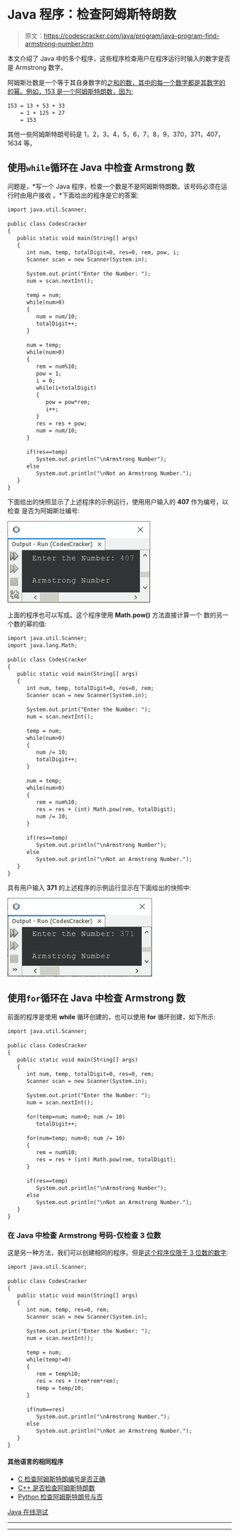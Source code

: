 # Java 程序：检查阿姆斯特朗数

> 原文：<https://codescracker.com/java/program/java-program-find-armstrong-number.htm>

本文介绍了 Java 中的多个程序，这些程序检查用户在程序运行时输入的数字是否是 Armstrong 数字。

阿姆斯壮数是一个等于其自身数字的<u>之和的数，其中<u>的每一个数字都是其数字</u>的 的幂。例如，153 是一个阿姆斯特朗数，因为:</u>

```
153 = 13 + 53 + 33
    = 1 + 125 + 27
    = 153
```

其他一些阿姆斯特朗号码是 1，2，3，4，5，6，7，8，9，370，371，407，1634 等。

## 使用`while`循环在 Java 中检查 Armstrong 数

问题是，*写一个 Java 程序，检查一个数是不是阿姆斯特朗数。该号码必须在运行时由用户接收 。*下面给出的程序是它的答案:

```
import java.util.Scanner;

public class CodesCracker
{
   public static void main(String[] args)
   {
      int num, temp, totalDigit=0, res=0, rem, pow, i;
      Scanner scan = new Scanner(System.in);

      System.out.print("Enter the Number: ");
      num = scan.nextInt();

      temp = num;
      while(num>0)
      {
         num = num/10;
         totalDigit++;
      }

      num = temp;
      while(num>0)
      {
         rem = num%10;
         pow = 1;
         i = 0;
         while(i<totalDigit)
         {
            pow = pow*rem;
            i++;
         }
         res = res + pow;
         num = num/10;
      }

      if(res==temp)
         System.out.println("\nArmstrong Number");
      else
         System.out.println("\nNot an Armstrong Number.");
   }
}
```

下面给出的快照显示了上述程序的示例运行，使用用户输入的 **407** 作为编号，以检查 是否为阿姆斯壮编号:

![java program check armstrong number](img/e2df0dafef449f75cd4046ccf784689f.png)

上面的程序也可以写成。这个程序使用 **Math.pow()** 方法直接计算一个 数的另一个数的幂的值:

```
import java.util.Scanner;
import java.lang.Math;

public class CodesCracker
{
   public static void main(String[] args)
   {
      int num, temp, totalDigit=0, res=0, rem;
      Scanner scan = new Scanner(System.in);

      System.out.print("Enter the Number: ");
      num = scan.nextInt();

      temp = num;
      while(num>0)
      {
         num /= 10;
         totalDigit++;
      }

      num = temp;
      while(num>0)
      {
         rem = num%10;
         res = res + (int) Math.pow(rem, totalDigit);
         num /= 10;
      }

      if(res==temp)
         System.out.println("\nArmstrong Number");
      else
         System.out.println("\nNot an Armstrong Number.");
   }
}
```

具有用户输入 **371** 的上述程序的示例运行显示在下面给出的快照中:

![check armstrong number or not in java](img/f70137df24ec571c5da51b1496ba1182.png)

## 使用`for`循环在 Java 中检查 Armstrong 数

前面的程序是使用 **while** 循环创建的，也可以使用 **for** 循环创建，如下所示:

```
import java.util.Scanner;

public class CodesCracker
{
   public static void main(String[] args)
   {
      int num, temp, totalDigit=0, res=0, rem;
      Scanner scan = new Scanner(System.in);

      System.out.print("Enter the Number: ");
      num = scan.nextInt();

      for(temp=num; num>0; num /= 10)
         totalDigit++;

      for(num=temp; num>0; num /= 10)
      {
         rem = num%10;
         res = res + (int) Math.pow(rem, totalDigit);
      }

      if(res==temp)
         System.out.println("\nArmstrong Number");
      else
         System.out.println("\nNot an Armstrong Number.");
   }
}
```

### 在 Java 中检查 Armstrong 号码-仅检查 3 位数

这是另一种方法，我们可以创建相同的程序。但是<u>这个程序仅限于 3 位数的数字</u>:

```
import java.util.Scanner;

public class CodesCracker
{
   public static void main(String[] args)
   {
      int num, temp, res=0, rem;
      Scanner scan = new Scanner(System.in);

      System.out.print("Enter the Number: ");
      num = scan.nextInt();

      temp = num;
      while(temp!=0)
      {
         rem = temp%10;
         res = res + (rem*rem*rem);
         temp = temp/10;
      }

      if(num==res)
         System.out.println("\nArmstrong Number.");
      else
         System.out.println("\nNot an Armstrong Number.");
   }
}
```

#### 其他语言的相同程序

*   [C 检查阿姆斯特朗编号是否正确](/c/program/c-program-find-armstrong-number.htm)
*   [C++ 是否检查阿姆斯特朗数](/cpp/program/cpp-program-find-armstrong-number.htm)
*   [Python 检查阿姆斯特朗号与否](/python/program/python-program-check-armstrong.htm)

[Java 在线测试](/exam/showtest.php?subid=1)

* * *

* * *